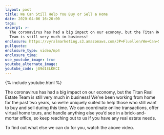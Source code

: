```yaml
---
layout: post
title: We Can Still Help You Buy or Sell a Home
date: 2020-04-06 16:20:00
tags:
excerpt: >-
  The coronavirus has had a big impact on our economy, but the Titan Real Estate
  Team is still very much in business!
enclosure: https://vyralmarketing.s3.amazonaws.com/JP+Fluellen/We+Can+Still+Help+You+Buy+or+Sell+a+Home+(3).mp4
pullquote:
enclosure_type: video/mp4
enclosure_time:
use_youtube_image: true
youtube_alternate_image:
youtube_code: jU9d1ELKKCI
---
```


{% include youtube.html %}

The coronavirus has had a big impact on our economy, but the Titan Real Estate Team is still very much in business\! We’ve been working from home for the past two years, so we’re uniquely suited to help those who still want to buy and sell during this time. We can coordinate online transactions, offer virtual home tours, and handle anything else you’d see in a brick-and-mortar office, so keep reaching out to us if you have any real estate needs.

To find out what else we can do for you, watch the above video.